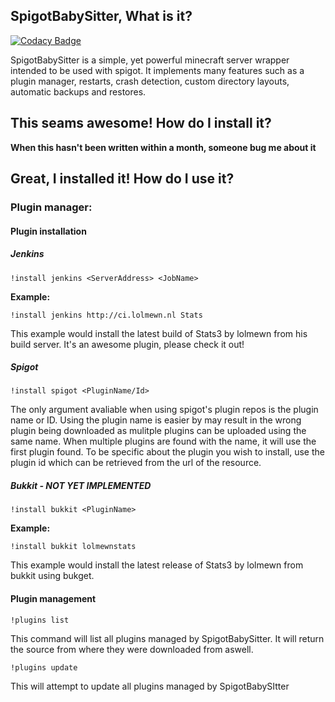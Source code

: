 ## SpigotBabySitter, What is it?

[![Codacy Badge](https://api.codacy.com/project/badge/Grade/b7dae13cf2a44ca0b7e8fa26c30cc976)](https://www.codacy.com/app/Zeyphros/SpigotBabySitter?utm_source=github.com&utm_medium=referral&utm_content=robinp7720/SpigotBabySitter&utm_campaign=badger)

SpigotBabySitter is a simple, yet powerful minecraft server wrapper intended to be used with spigot. It implements many features such as a plugin manager, restarts, crash detection, custom directory layouts, automatic backups and restores.

## This seams awesome! How do I install it?
**When this hasn't been written within a month, someone bug me about it**

## Great, I installed it! How do I use it?
### Plugin manager:
#### Plugin installation
##### Jenkins
```!install jenkins <ServerAddress> <JobName>```

**Example:**

```!install jenkins http://ci.lolmewn.nl Stats```

This example would install the latest build of Stats3 by lolmewn from his build server. It's an awesome plugin, please check it out!
##### Spigot
```!install spigot <PluginName/Id>```

The only argument avaliable when using spigot's plugin repos is the plugin name or ID. Using the plugin name is easier by may result in the wrong plugin being downloaded as mulitple plugins can be uploaded using the same name. When multiple plugins are found with the name, it will use the first plugin found. To be specific about the plugin you wish to install, use the plugin id which can be retrieved from the url of the resource.

##### Bukkit - NOT YET IMPLEMENTED

```!install bukkit <PluginName>```

**Example:**

```!install bukkit lolmewnstats```

This example would install the latest release of Stats3 by lolmewn from bukkit using bukget.

#### Plugin management

```!plugins list```

This command will list all plugins managed by SpigotBabySitter. It will return the source from where they were downloaded from aswell.

```!plugins update```

This will attempt to update all plugins managed by SpigotBabySItter
